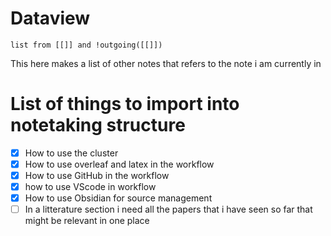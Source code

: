 
# Dataview
```dataview
list from [[]] and !outgoing([[]])
```

This here makes a list of other notes that refers to the note i am currently in 

# List of things to import into notetaking structure

- [x] How to use the cluster
- [x] How to use overleaf and latex in the workflow
- [x] How to use GitHub in the workflow
- [x] how to use VScode in workflow
- [x] How to use Obsidian for source management
- [ ] In a litterature section i need all the papers that i have seen so far that might be relevant in one place 